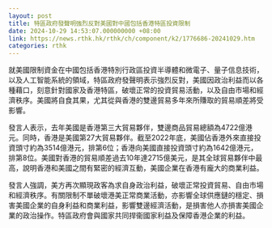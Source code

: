 ```yaml
---
layout: post
title: 特區政府發聲明強烈反對美國對中國包括香港特區投資限制
date: 2024-10-29 14:53:07.000000000 +08:00
link: https://news.rthk.hk/rthk/ch/component/k2/1776686-20241029.htm
categories: rthk
---
```


就美國限制資金在中國包括香港特別行政區投資半導體和微電子、量子信息技術，以及人工智能系統的領域，特區政府發聲明表示強烈反對，美國因政治利益而以各種藉口，刻意針對國家及香港特區，破壞正常的投資貿易活動，以及自由市場和經濟秩序。美國將自食其果，尤其從與香港的雙邊貿易多年來所賺取的貿易順差將受影響。

發言人表示，去年美國是香港第三大貿易夥伴，雙邊商品貿易總額為4722億港元。同時，香港是美國第27大貿易夥伴。截至2022年底，美國佔香港外來直接投資頭寸約為3514億港元，排第6位；香港向美國直接投資頭寸約為1642億港元，排第8位。美國對香港的貿易順差過去10年達2715億美元，是其全球貿易夥伴中最高，說明香港和美國之間有緊密的經濟互動，美國企業在香港有龐大的商業利益。

發言人強調，美方再次顯現政客為求自身政治利益，破壞正常投資貿易、自由市場和經濟秩序。有關限制不單破壞港美正常商業活動，亦影響全球供應鏈的穩定、損害美國企業的自身利益和商業利益，影響雙邊經濟活動，是損害他人亦損害美國企業的政治操作。特區政府會與國家共同捍衞國家利益及保障香港企業的利益。
